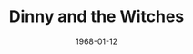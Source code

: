 ---
title: Dinny and the Witches
date: 1968-01-12
closing_date: 1968-01-27
layout: productions
playbill:
Theatre: Theatre Jacksonville
Venue: Little Theatre
cast:
- Dawn: Jane Boyd
- Chloe: Linda Richter
- Bubbles: Harriet Miltenberg
- Ben: Andy Liliskis
- Jake: Ham Waddell
- Stonehenge: Robert Smith
- Tom: John L. Walker
- Dick: William Scott Thornton
- Harry: Joe Cole
- Dinny: James Aust
- Amy: Robin Yancey
- Luella: Tina Wilson
- Ulga: Carol Lucas
- Zenobia: Katherine Smith
crew:
- Director: Robert Knowels
- Scenic Design: Phil Fitzpatrick
- Stage Manager: Al Gimbel
- Assistant Stage Manager: Jan Davis
- Lighting:
  - Bill Bacon
  - Ron Griffis
- Sound:
  - Maria Alarcon
  - Marge Rocca
- Costumes:
  - Gwen Nearhoof
  - Jean Fullerton
- Properties:
  - Gladys Dale
  - John Adams
  - Sherell Minor
- Make-up:
  - Terry McIntire
  - Robert Smith
- Set Construction:
  - Bill Bacon
  - Nancy Fitzpatrick
  - Marge Rocca
  - Chuck Wilson
  - Jim Leonard
external_links:
---